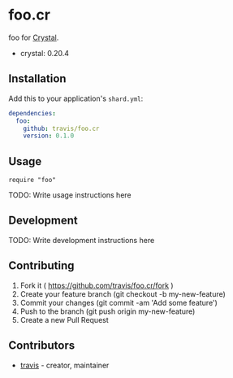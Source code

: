 # foo.cr

foo for [Crystal](http://crystal-lang.org/).

- crystal: 0.20.4

## Installation

Add this to your application's `shard.yml`:

```yaml
dependencies:
  foo:
    github: travis/foo.cr
    version: 0.1.0
```

## Usage

```crystal
require "foo"
```

TODO: Write usage instructions here

## Development

TODO: Write development instructions here

## Contributing

1. Fork it ( https://github.com/travis/foo.cr/fork )
2. Create your feature branch (git checkout -b my-new-feature)
3. Commit your changes (git commit -am 'Add some feature')
4. Push to the branch (git push origin my-new-feature)
5. Create a new Pull Request

## Contributors

- [travis](https://github.com/travis)  - creator, maintainer
